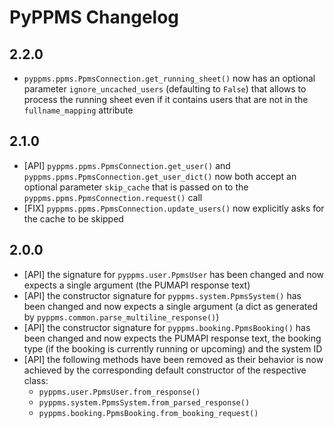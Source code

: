 # PyPPMS Changelog

## 2.2.0

- `pyppms.ppms.PpmsConnection.get_running_sheet()` now has an optional parameter
  `ignore_uncached_users` (defaulting to `False`) that allows to process the running
  sheet even if it contains users that are not in the `fullname_mapping` attribute

## 2.1.0

- [API] `pyppms.ppms.PpmsConnection.get_user()` and
  `pyppms.ppms.PpmsConnection.get_user_dict()` now both accept an optional parameter
  `skip_cache` that is passed on to the `pyppms.ppms.PpmsConnection.request()` call
- [FIX] `pyppms.ppms.PpmsConnection.update_users()` now explicitly asks for the cache
  to be skipped

## 2.0.0

- [API] the signature for `pyppms.user.PpmsUser` has been changed and now expects a
  single argument (the PUMAPI response text)
- [API] the constructor signature for `pyppms.system.PpmsSystem()` has been changed and
  now expects a single argument (a dict as generated by
  `pyppms.common.parse_multiline_response()`)
- [API] the constructor signature for `pyppms.booking.PpmsBooking()` has been changed
  and now expects the PUMAPI response text, the booking type (if the booking is
  currently running or upcoming) and the system ID
- [API] the following methods have been removed as their behavior is now achieved by the
  corresponding default constructor of the respective class:
  - `pyppms.user.PpmsUser.from_response()`
  - `pyppms.system.PpmsSystem.from_parsed_response()`
  - `pyppms.booking.PpmsBooking.from_booking_request()`
